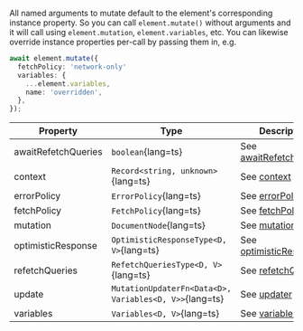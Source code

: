 All named arguments to mutate default to the element's corresponding instance property. So you can call `element.mutate()` without arguments and it will call using `element.mutation`, `element.variables`, etc. You can likewise override instance properties per-call by passing them in, e.g.

```ts
await element.mutate({
  fetchPolicy: 'network-only'
  variables: {
    ...element.variables,
    name: 'overridden',
  },
});
```

| Property | Type | Description |
| -------- | ---- | ----------- |
| awaitRefetchQueries | `boolean`{lang=ts} | See [awaitRefetchQueries](/api/core/interfaces/mutation/#awaitrefetchqueries) |
| context | `Record<string, unknown>`{lang=ts} | See [context](/api/core/interfaces/element/#context) |
| errorPolicy | `ErrorPolicy`{lang=ts} | See [errorPolicy](/api/core/interfaces/element/#errorpolicy) |
| fetchPolicy | `FetchPolicy`{lang=ts} | See [fetchPolicy](/api/core/interfaces/mutation/#fetchpolicy) |
| mutation | `DocumentNode`{lang=ts} | See [mutation](/api/core/interfaces/mutation/#mutation) |
| optimisticResponse | `OptimisticResponseType<D, V>`{lang=ts} | See [optimisticResponse](/api/core/interfaces/mutation/#optimisticresponse) |
| refetchQueries | `RefetchQueriesType<D, V>`{lang=ts} | See [refetchQueries](/api/core/interfaces/mutation/#refetchqueries) |
| update | `MutationUpdaterFn<Data<D>, Variables<D, V>>`{lang=ts} | See [updater](/api/core/interfaces/mutation/#updater) |
| variables | `Variables<D, V>`{lang=ts} | See [variables](/api/core/interfaces/mutation/#variables) |
